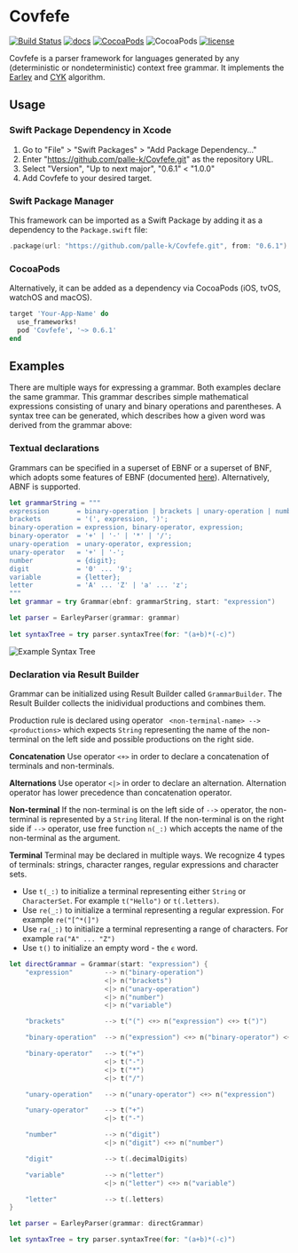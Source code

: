 # Covfefe

[![Build Status](https://app.travis-ci.com/palle-k/Covfefe.svg?branch=master)](https://app.travis-ci.com/github/palle-k/Covfefe)
[![docs](https://cdn.rawgit.com/palle-k/Covfefe/66add420af3ce1801629d72ef0eedb9a30af584b/docs/badge.svg)](https://palle-k.github.io/Covfefe/)
[![CocoaPods](https://img.shields.io/cocoapods/v/Covfefe.svg)](https://cocoapods.org/pods/Covfefe)
![CocoaPods](https://img.shields.io/cocoapods/p/Covfefe.svg)
[![license](https://img.shields.io/github/license/palle-k/Covfefe.svg)](https://github.com/palle-k/Covfefe/blob/master/License)

Covfefe is a parser framework for languages generated by any (deterministic or nondeterministic) context free grammar.
It implements the [Earley](https://en.wikipedia.org/wiki/Earley_parser) and [CYK](https://en.wikipedia.org/wiki/CYK_algorithm) algorithm.

## Usage

### Swift Package Dependency in Xcode

1. Go to "File" > "Swift Packages" > "Add Package Dependency..."
2. Enter "https://github.com/palle-k/Covfefe.git" as the repository URL.
3. Select "Version", "Up to next major", "0.6.1" < "1.0.0"
4. Add Covfefe to your desired target.

### Swift Package Manager

This framework can be imported as a Swift Package by adding it as a dependency to the `Package.swift` file:

```swift
.package(url: "https://github.com/palle-k/Covfefe.git", from: "0.6.1")
```

### CocoaPods

Alternatively, it can be added as a dependency via CocoaPods (iOS, tvOS, watchOS and macOS).

```ruby
target 'Your-App-Name' do
  use_frameworks!
  pod 'Covfefe', '~> 0.6.1'
end
```

## Examples

There are multiple ways for expressing a grammar. Both examples declare the same grammar. 
This grammar describes simple mathematical expressions consisting of unary and binary operations and parentheses.
A syntax tree can be generated, which describes how a given word was derived from the grammar above:

### Textual declarations
Grammars can be specified in a superset of EBNF or a superset of BNF, which adopts some features of EBNF (documented [here](/BNF.md)).
Alternatively, ABNF is supported.

```swift
let grammarString = """
expression       = binary-operation | brackets | unary-operation | number | variable;
brackets         = '(', expression, ')';
binary-operation = expression, binary-operator, expression;
binary-operator  = '+' | '-' | '*' | '/';
unary-operation  = unary-operator, expression;
unary-operator   = '+' | '-';
number           = {digit};
digit            = '0' ... '9';
variable         = {letter};
letter           = 'A' ... 'Z' | 'a' ... 'z';
""" 
let grammar = try Grammar(ebnf: grammarString, start: "expression")

let parser = EarleyParser(grammar: grammar)
 
let syntaxTree = try parser.syntaxTree(for: "(a+b)*(-c)")
 ```

![Example Syntax Tree](https://raw.githubusercontent.com/palle-k/Covfefe/master/example-syntax-tree.png)

### Declaration via Result Builder
Grammar can be initialized using Result Builder called `GrammarBuilder`. The Result Builder collects  the inidividual productions and combines them. 

Production rule is declared using operator ` <non-terminal-name> --> <productions>` which expects `String` representing the name of the non-terminal on the left side and possible productions on the right side.

**Concatenation**
Use operator `<+>` in order to declare a concatenation of terminals and non-terminals. 

**Alternations**
Use operator `<|>` in order to declare an alternation. Alternation operator has lower precedence than concatenation operator. 

**Non-terminal**
If the non-terminal is on the left side of `-->` operator, the non-terminal is represented by a `String` literal. If the non-terminal is on the right side if `-->` operator, use free function `n(_:)` which accepts the name of the non-terminal as the argument.

**Terminal**
Terminal may be declared in multiple ways. We recognize 4 types of terminals: strings, character ranges, regular expressions and character sets.
 * Use `t(_:)` to initialize a terminal representing either `String` or `CharacterSet`. For example `t("Hello")` or `t(.letters)`.
 * Use `re(_:)` to initialize a terminal representing a regular expression. For example `re("[^*(]")`
 * Use `ra(_:)` to initialize a terminal representing a range of characters. For example `ra("A" ... "Z")`
 * Use `t()` to initialize an empty word - the `ϵ` word.

```swift
let directGrammar = Grammar(start: "expression") {
    "expression"        --> n("binary-operation")
                        <|> n("brackets")
                        <|> n("unary-operation")
                        <|> n("number")
                        <|> n("variable")

    "brackets"          --> t("(") <+> n("expression") <+> t(")")

    "binary-operation"  --> n("expression") <+> n("binary-operator") <+> n("expression")

    "binary-operator"   --> t("+")
                        <|> t("-")
                        <|> t("*")
                        <|> t("/")

    "unary-operation"   --> n("unary-operator") <+> n("expression")

    "unary-operator"    --> t("+")
                        <|> t("-")

    "number"            --> n("digit")
                        <|> n("digit") <+> n("number")

    "digit"             --> t(.decimalDigits)

    "variable"          --> n("letter")
                        <|> n("letter") <+> n("variable")

    "letter"            --> t(.letters)
}

let parser = EarleyParser(grammar: directGrammar)

let syntaxTree = try parser.syntaxTree(for: "(a+b)*(-c)")
```
